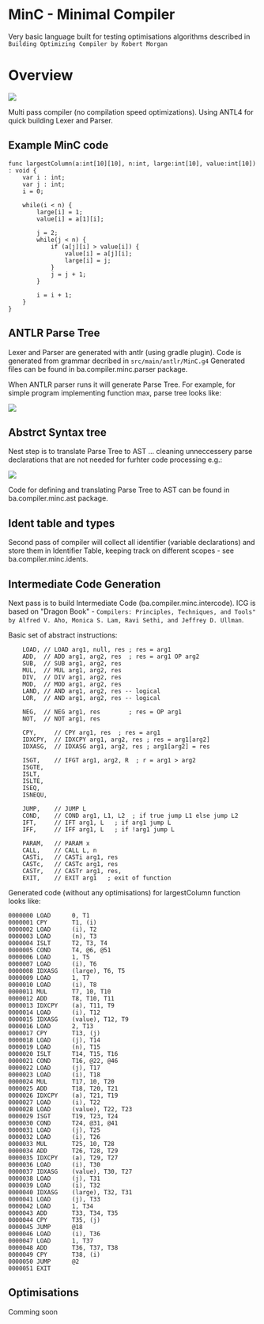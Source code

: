# MinC - Minimal Compiler

Very basic language built for testing optimisations algorithms described in `Building Optimizing Compiler by Robert Morgan`


# Overview

<img src="https://raw.githubusercontent.com/zpasal/minc/master/assets/passes.png?sanitize=true&raw=true" />


Multi pass compiler (no compilation speed optimizations). Using ANTL4 for quick building Lexer and Parser.

## Example MinC code

```
func largestColumn(a:int[10][10], n:int, large:int[10], value:int[10]) : void {
    var i : int;
    var j : int;
    i = 0;

    while(i < n) {
        large[i] = 1;
        value[i] = a[1][i];

        j = 2;
        while(j < n) {
            if (a[j][i] > value[i]) {
                value[i] = a[j][i];
                large[i] = j;
            }
            j = j + 1;
        }

        i = i + 1;
    }
}
```


## ANTLR Parse Tree

Lexer and Parser are generated with antlr (using gradle plugin). Code is generated from grammar decribed in `src/main/antlr/MinC.g4` Generated files can be found in ba.compiler.minc.parser package. 

When ANTLR parser runs it will generate Parse Tree. For example, for simple program implementing function max, parse tree looks like: 

<img src="https://raw.githubusercontent.com/zpasal/minc/master/assets/parseTree.png?sanitize=true&raw=true" />

## Abstrct Syntax tree

Nest step is to translate Parse Tree to AST ... cleaning unneccessery parse declarations that are not needed for furhter code processing e.g.:

<img src="https://raw.githubusercontent.com/zpasal/minc/master/assets/parsetreeast.png?sanitize=true&raw=true" />

Code for defining and translating Parse Tree to AST can be found in ba.compiler.minc.ast package.

## Ident table and types

Second pass of compiler will collect all identifier (variable declarations) and store them in Identifier Table, keeping track on different scopes - see ba.compiler.minc.idents.

## Intermediate Code Generation

Next pass is to build Intermediate Code (ba.compiler.minc.intercode). ICG is based on "Dragon Book" - `Compilers: Principles, Techniques, and Tools" by Alfred V. Aho, Monica S. Lam, Ravi Sethi, and Jeffrey D. Ullman`. 

Basic set of abstract instructions:

```
    LOAD, // LOAD arg1, null, res ; res = arg1
    ADD,  // ADD arg1, arg2, res  ; res = arg1 OP arg2
    SUB,  // SUB arg1, arg2, res
    MUL,  // MUL arg1, arg2, res
    DIV,  // DIV arg1, arg2, res
    MOD,  // MOD arg1, arg2, res
    LAND, // AND arg1, arg2, res -- logical
    LOR,  // AND arg1, arg2, res -- logical

    NEG,  // NEG arg1, res        ; res = OP arg1
    NOT,  // NOT arg1, res

    CPY,     // CPY arg1, res  ; res = arg1
    IDXCPY,  // IDXCPY arg1, arg2, res ; res = arg1[arg2]
    IDXASG,  // IDXASG arg1, arg2, res ; arg1[arg2] = res

    ISGT,    // IFGT arg1, arg2, R  ; r = arg1 > arg2
    ISGTE,
    ISLT,
    ISLTE,
    ISEQ,
    ISNEQU,

    JUMP,    // JUMP L
    COND,    // COND arg1, L1, L2  ; if true jump L1 else jump L2
    IFT,     // IFT arg1, L   ; if arg1 jump L
    IFF,     // IFF arg1, L   ; if !arg1 jump L

    PARAM,   // PARAM x
    CALL,    // CALL L, n
    CASTi,   // CASTi arg1, res
    CASTc,   // CASTc arg1, res
    CASTr,   // CASTr arg1, res,
    EXIT,    // EXIT arg1   ; exit of function
```

Generated code (without any optimisations) for largestColumn function looks like:

```
0000000 LOAD      0, T1
0000001 CPY       T1, (i)
0000002 LOAD      (i), T2
0000003 LOAD      (n), T3
0000004 ISLT      T2, T3, T4
0000005 COND      T4, @6, @51
0000006 LOAD      1, T5
0000007 LOAD      (i), T6
0000008 IDXASG    (large), T6, T5
0000009 LOAD      1, T7
0000010 LOAD      (i), T8
0000011 MUL       T7, 10, T10
0000012 ADD       T8, T10, T11
0000013 IDXCPY    (a), T11, T9
0000014 LOAD      (i), T12
0000015 IDXASG    (value), T12, T9
0000016 LOAD      2, T13
0000017 CPY       T13, (j)
0000018 LOAD      (j), T14
0000019 LOAD      (n), T15
0000020 ISLT      T14, T15, T16
0000021 COND      T16, @22, @46
0000022 LOAD      (j), T17
0000023 LOAD      (i), T18
0000024 MUL       T17, 10, T20
0000025 ADD       T18, T20, T21
0000026 IDXCPY    (a), T21, T19
0000027 LOAD      (i), T22
0000028 LOAD      (value), T22, T23
0000029 ISGT      T19, T23, T24
0000030 COND      T24, @31, @41
0000031 LOAD      (j), T25
0000032 LOAD      (i), T26
0000033 MUL       T25, 10, T28
0000034 ADD       T26, T28, T29
0000035 IDXCPY    (a), T29, T27
0000036 LOAD      (i), T30
0000037 IDXASG    (value), T30, T27
0000038 LOAD      (j), T31
0000039 LOAD      (i), T32
0000040 IDXASG    (large), T32, T31
0000041 LOAD      (j), T33
0000042 LOAD      1, T34
0000043 ADD       T33, T34, T35
0000044 CPY       T35, (j)
0000045 JUMP      @18
0000046 LOAD      (i), T36
0000047 LOAD      1, T37
0000048 ADD       T36, T37, T38
0000049 CPY       T38, (i)
0000050 JUMP      @2
0000051 EXIT
```

## Optimisations
Comming soon



